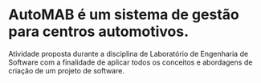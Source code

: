 # AutoMAB é um sistema de gestão para centros automotivos.

Atividade proposta durante a disciplina de Laboratório de Engenharia de Software com a finalidade de aplicar todos os conceitos e abordagens de criação de um projeto de software.

